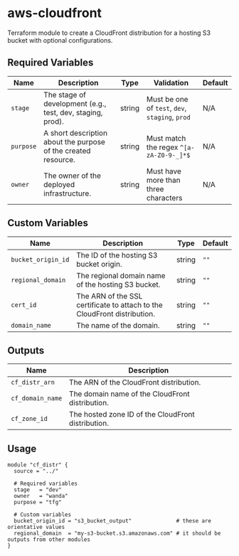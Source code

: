# aws-cloudfront

Terraform module to create a CloudFront distribution for a hosting S3 bucket with optional configurations.

## Required Variables

| Name      | Description                                    | Type   | Validation                                | Default |
|-----------|------------------------------------------------|--------|-------------------------------------------|---------|
| `stage`   | The stage of development (e.g., test, dev, staging, prod). | string | Must be one of `test`, `dev`, `staging`, `prod` | N/A     |
| `purpose` | A short description about the purpose of the created resource. | string | Must match the regex `^[a-zA-Z0-9-_]*$`   | N/A     |
| `owner`   | The owner of the deployed infrastructure.      | string | Must have more than three characters      | N/A     |

## Custom Variables

| Name               | Description                               | Type   | Default              |
|--------------------|-------------------------------------------|--------|----------------------|
| `bucket_origin_id` | The ID of the hosting S3 bucket origin.   | string | `""`                 |
| `regional_domain`  | The regional domain name of the hosting S3 bucket. | string | `""`                 |
| `cert_id`          | The ARN of the SSL certificate to attach to the CloudFront distribution. | string | `""`                 |
| `domain_name`      | The name of the domain.                   | string | `""`                 |

## Outputs

| Name               | Description                                          |
|--------------------|------------------------------------------------------|
| `cf_distr_arn`     | The ARN of the CloudFront distribution.              |
| `cf_domain_name`   | The domain name of the CloudFront distribution.      |
| `cf_zone_id`       | The hosted zone ID of the CloudFront distribution.   |

## Usage

```hcl
module "cf_distr" {
  source = "../"

  # Required variables
  stage   = "dev"
  owner   = "wanda"
  purpose = "tfg"

  # Custom variables
  bucket_origin_id = "s3_bucket_output"              # these are orientative values
  regional_domain  = "my-s3-bucket.s3.amazonaws.com" # it should be outputs from other modules
}
```